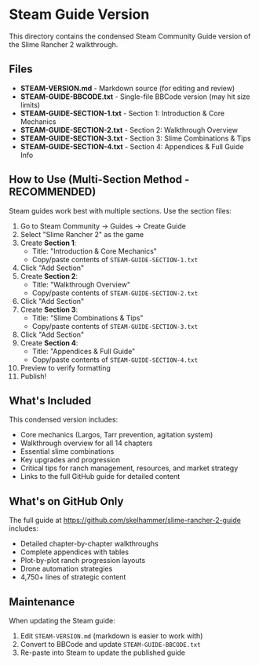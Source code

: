 # Steam Guide Version

This directory contains the condensed Steam Community Guide version of the Slime Rancher 2 walkthrough.

## Files

- **STEAM-VERSION.md** - Markdown source (for editing and review)
- **STEAM-GUIDE-BBCODE.txt** - Single-file BBCode version (may hit size limits)
- **STEAM-GUIDE-SECTION-1.txt** - Section 1: Introduction & Core Mechanics
- **STEAM-GUIDE-SECTION-2.txt** - Section 2: Walkthrough Overview
- **STEAM-GUIDE-SECTION-3.txt** - Section 3: Slime Combinations & Tips
- **STEAM-GUIDE-SECTION-4.txt** - Section 4: Appendices & Full Guide Info

## How to Use (Multi-Section Method - RECOMMENDED)

Steam guides work best with multiple sections. Use the section files:

1. Go to Steam Community → Guides → Create Guide
2. Select "Slime Rancher 2" as the game
3. Create **Section 1**:
   - Title: "Introduction & Core Mechanics"
   - Copy/paste contents of `STEAM-GUIDE-SECTION-1.txt`
4. Click "Add Section"
5. Create **Section 2**:
   - Title: "Walkthrough Overview"
   - Copy/paste contents of `STEAM-GUIDE-SECTION-2.txt`
6. Click "Add Section"
7. Create **Section 3**:
   - Title: "Slime Combinations & Tips"
   - Copy/paste contents of `STEAM-GUIDE-SECTION-3.txt`
8. Click "Add Section"
9. Create **Section 4**:
   - Title: "Appendices & Full Guide"
   - Copy/paste contents of `STEAM-GUIDE-SECTION-4.txt`
10. Preview to verify formatting
11. Publish!

## What's Included

This condensed version includes:
- Core mechanics (Largos, Tarr prevention, agitation system)
- Walkthrough overview for all 14 chapters
- Essential slime combinations
- Key upgrades and progression
- Critical tips for ranch management, resources, and market strategy
- Links to the full GitHub guide for detailed content

## What's on GitHub Only

The full guide at https://github.com/skelhammer/slime-rancher-2-guide includes:
- Detailed chapter-by-chapter walkthroughs
- Complete appendices with tables
- Plot-by-plot ranch progression layouts
- Drone automation strategies
- 4,750+ lines of strategic content

## Maintenance

When updating the Steam guide:
1. Edit `STEAM-VERSION.md` (markdown is easier to work with)
2. Convert to BBCode and update `STEAM-GUIDE-BBCODE.txt`
3. Re-paste into Steam to update the published guide
